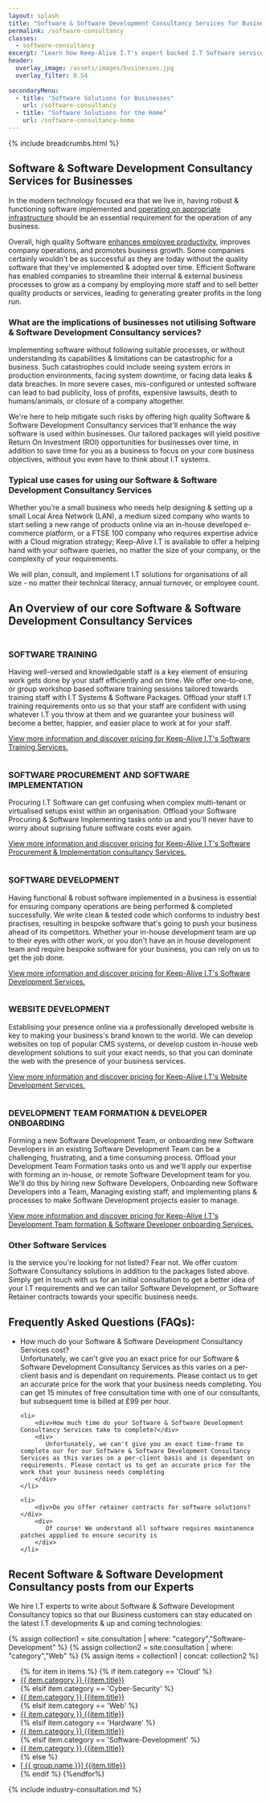```yaml
---
layout: splash
title: "Software & Software Development Consultancy Services for Businesses"
permalink: /software-consultancy
classes:
  - software-consultancy
excerpt: "Learn how Keep-Alive I.T's expert backed I.T Software services can help make critical I.T Software decisions for your workplace. Whatever your desired I.T Software requirements comprise of, you can always count on us to keep your Business's I.T Operational & Compliant - whilst receiving excellent customer service before, during, and after our time working together."
header:
  overlay_image: /assets/images/businesses.jpg
  overlay_filter: 0.54
  
secondaryMenu:
  - title: "Software Solutions for Businesses"
    url: /software-consultancy
  - title: "Software Solutions for the Home"
    url: /software-consultancy-home
---
```


{% include breadcrumbs.html %}

## Software & Software Development Consultancy Services for Businesses
In the modern technology focused era that we live in, having robust & functioning software implemented and [operating on appropriate infrastructure](/it-operations-consultancy) should be an essential requirement for the operation of any business. 

Overall, high quality Software <a href="/benefits-of-it/increased-productivity">enhances employee productivity</a>, improves company operations, and promotes business growth. Some companies certainly wouldn't be as successful as they are today without the quality software that they've implemented & adopted over time. Efficient Software has enabled companies to streamline their internal & external business processes to grow as a company by employing more staff and to sell better quality products or services, leading to generating greater profits in the long run. 

### What are the implications of businesses not utilising Software & Software Development Consultancy services?
Implementing software without following suitable processes, or without understanding its capabilities & limitations can be catastrophic for a business. Such catastrophes could include seeing system errors in production environments, facing system downtime, or facing data leaks & data breaches. In more severe cases, mis-configured or untested software can lead to bad publicity, loss of profits, expensive lawsuits, death to humans/animals, or closure of a company altogether. 

We're here to help mitigate such risks by offering high quality Software & Software Development Consultancy services that'll enhance the way software is used within businesses. Our tailored packages will yield positive Return On Investment (ROI) opportunities for businesses over time, in addition to save time for you as a business to focus on your core business objectives, without you even have to think about I.T systems.

<h3>Typical use cases for using our Software & Software Development Consultancy Services</h3>
Whether you’re a small business who needs help designing & setting up a small Local Area Network (LAN), a medium sized company who wants to start selling a new range of products online via an in-house developed e-commerce platform, or a FTSE 100 company who requires expertise advice with a Cloud migration strategy; Keep-Alive I.T is available to offer a helping hand with your software queries, no matter the size of your company, or the complexity of your requirements. 

We will plan, consult, and implement I.T solutions for organisations of all size - no matter their technical literacy, annual turnover, or employee count.

<h2 style="margin-bottom:1em;">An Overview of our core Software & Software Development Consultancy Services</h2>

<div class="consultancy-row aos-init aos-animate" data-aos="fade-zoom-in" data-aos-offset="200" data-aos-easing="ease-in-sine" data-aos-duration="600" data-aos-once="true">
    <div class="row">
        <div class="col-xs-4 col-sm-3">
            <img class="lazy" data-src="/assets/images/icons/software-training.png">  
        </div>
        <div class="col-xs-8 col-sm-9">
            <h3>SOFTWARE TRAINING</h3>
            <p>Having well-versed and knowledgable staff is a key element of ensuring work gets done by your staff efficiently and on time. We offer one-to-one, or group workshop based software training sessions tailored towards training staff with I.T Systems & Software Packages. Offload your staff I.T training requirements onto us so that your staff are confident with using whatever I.T you throw at them and we guarantee your business will become a better, happier, and easier place to work at for your staff.</p>    
            <p><a href="/software-consultancy/software-training-services">View more information and discover pricing for Keep-Alive I.T's Software Training Services.</a></p>
        </div>
    </div>
</div>

<div class="divider div-transparent div-arrow-down"></div>

<div class="consultancy-row aos-init aos-animate" data-aos="fade-zoom-in" data-aos-offset="200" data-aos-easing="ease-in-sine" data-aos-duration="600" data-aos-once="true">
    <div class="row">
        <div class="col-xs-4 col-sm-3">
            <img class="lazy" data-src="/assets/images/icons/software.png">
        </div>
        <div class="col-xs-8 col-sm-9">
            <h3>SOFTWARE PROCUREMENT AND SOFTWARE IMPLEMENTATION</h3>
            <p>Procuring I.T Software can get confusing when complex multi-tenant or virtualised setups exist within an organisation. Offload your Software Procuring & Software Implementing tasks onto us and you'll never have to worry about suprising future software costs ever again.</p>      
            <p><a href="/software-consultancy/software-procurement-services">View more information and discover pricing for Keep-Alive I.T's Software Procurement & Implementation consultancy Services.</a></p>
        </div>
    </div>
</div>

<div class="divider div-transparent div-arrow-down"></div>

<div class="consultancy-row aos-init aos-animate" data-aos="fade-zoom-in" data-aos-offset="200" data-aos-easing="ease-in-sine" data-aos-duration="600" data-aos-once="true">
    <div class="row">
        <div class="col-xs-4 col-sm-3">
            <img class="lazy" data-src="/assets/images/icons/programmer.png">
        </div>
        <div class="col-xs-8 col-sm-9">
            <h3>SOFTWARE DEVELOPMENT</h3>
            <p>Having functional & robust software implemented in a business is essential for ensuring company operations are being performed & completed successfully. We write clean & tested code which conforms to industry best practises, resulting in bespoke software that's going to push your business ahead of its competitors. Whether your in-house development team are up to their eyes with other work, or you don't have an in house development team and require bespoke software for your business, you can rely on us to get the job done.</p>
            <p><a href="/software-consultancy/software-development-services">View more information and discover pricing for Keep-Alive I.T's Software Development Services.</a></p>
        </div>
    </div>
</div>

<div class="divider div-transparent div-arrow-down"></div>

<div class="consultancy-row aos-init aos-animate" data-aos="fade-zoom-in" data-aos-offset="200" data-aos-easing="ease-in-sine" data-aos-duration="600" data-aos-once="true">
    <div class="row">
        <div class="col-xs-4 col-sm-3">
            <img class="lazy" data-src="/assets/images/icons/web.png">
        </div>
        <div class="col-xs-8 col-sm-9">
            <h3>WEBSITE DEVELOPMENT</h3>
            <p>Establising your presence online via a professionally developed website is key to making your business's brand known to the world. We can develop websites on top of popular CMS systems, or develop custom in-house web development solutions to suit your exact needs, so that you can dominate the web with the presence of your business services.</p>
            <p><a href="/software-consultancy/website-development-services">View more information and discover pricing for Keep-Alive I.T's Website Development Services.</a></p>
        </div>
    </div>
</div>

<div class="divider div-transparent div-arrow-down"></div>

<div class="consultancy-row aos-init aos-animate" data-aos="fade-zoom-in" data-aos-offset="200" data-aos-easing="ease-in-sine" data-aos-duration="600" data-aos-once="true">
    <div class="row">
        <div class="col-xs-4 col-sm-3">
            <img class="lazy" data-src="/assets/images/icons/team.png">
        </div>
        <div class="col-xs-8 col-sm-9">
            <h3>DEVELOPMENT TEAM FORMATION & DEVELOPER ONBOARDING</h3>
            <p>Forming a new Software Development Team, or onboarding new Software Developers in an existing Software Development Team can be a challenging, frustrating, and a time consuming process. Offload your Development Team Formation tasks onto us and we'll apply our expertise with forming an in-house, or remote Software Development team for you. We'll do this by hiring new Software Developers, Onboarding new Software Developers into a Team, Managing existing staff, and implementing plans & processes to make Software Development projects easier to manage.</p>
            <p><a href="/software-consultancy/software-development-team-formation-and-developer-onboarding-services">View more information and discover pricing for Keep-Alive I.T's Development Team formation & Software Developer onboarding Services.</a></p>
        </div>
    </div>
</div>

<h3>Other Software Services</h3>
<p>Is the service you're looking for not listed? Fear not. We offer custom Software Consultancy solutions in addition to the packages listed above. Simply get in touch with us for an initial consultation to get a better idea of your I.T requirements and we can tailor Software Development, or Software Retainer contracts towards your specific business needs.</p>

<div class="divider div-transparent div-arrow-down"></div>

<h2>Frequently Asked Questions (FAQs):</h2>
<ul id="my-accordion" class="accordionjs">
    <li>
        <div>How much do your Software & Software Development Consultancy Services cost?</div>
        <div>
            Unfortunately, we can't give you an exact price for our Software & Software Development Consultancy Services as this varies on a per-client basis and is dependant on requirements. Please contact us to get an accurate price for the work that your business needs completing. You can get 15 minutes of free consultation time with one of our consultants, but subsequent time is billed at £99 per hour.
        </div>
    </li>

    <li>
        <div>How much time do your Software & Software Development Consultancy Services take to complete?</div>
        <div>
           Unfortunately, we can't give you an exact time-frame to complete our for our Software & Software Development Consultancy Services as this varies on a per-client basis and is dependant on requirements. Please contact us to get an accurate price for the work that your business needs completing
        </div>
    </li>

    <li>
        <div>Do you offer retainer contracts for software solutions?</div>
        <div>
           Of course! We understand all software requires maintanence patches appplied to ensure security is 
        </div>
    </li>

</ul>

<div class="divider div-transparent div-arrow-down"></div>

<div id="consultancy-posts">
    <h2>Recent Software & Software Development Consultancy posts from our Experts</h2>
    <p>We hire I.T experts to write about Software & Software Development Consultancy topics so that our Business customers can stay educated on the latest I.T developments & up and coming technologies:</p>
    {% assign collection1 = site.consultation | where: "category","Software-Development" %}
    {% assign collection2 = site.consultation | where: "category","Web" %}
    {% assign items = collection1 | concat: collection2 %}
    <ul class="post-list">
    {% for item in items %}
    {% if item.category == 'Cloud' %}
        <li><a href="{{ item.url }}"><span class="cloud-tag"><i class="fas fa-cloud"></i> {{ item.category }}</span> {{item.title}}</a></li>
    {% elsif item.category == 'Cyber-Security' %}
        <li><a href="{{ item.url }}"><span class="cyber-security-tag"><i class="fas fa-shield-alt"></i> {{ item.category }}</span> {{item.title}}</a></li>
    {% elsif item.category == 'Web' %}
        <li><a href="{{ item.url }}"><span class="web-tag"><i class="fas fa-globe"></i> {{ item.category }}</span> {{item.title}}</a></li>
    {% elsif item.category == 'Hardware' %}
        <li><a href="{{ item.url }}"><span class="hardware-tag"><i class="fas fa-microchip"></i> {{ item.category }}</span> {{item.title}}</a></li>
    {% elsif item.category == 'Software-Development' %}
        <li><a href="{{ item.url }}"><span class="software-tag"><i class="fas fa-code"></i> {{ item.category }}</span> {{item.title}}</a></li>
    {% else %}
        <li><a href="{{ item.url }}">[<i class="fas fa-cloud"></i> {{ group.name }}] {{item.title}}</a></li>
    {% endif %}
    {%endfor%}
    </ul>
</div>

{% include industry-consultation.md %}